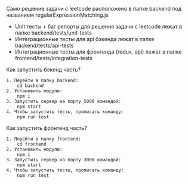 Само решение задачи с leetcode расположено в папке backend под названием regularExpressionMatching.js

- Unit тесты + баг репорты для решения задачи с leetcode лежат в папке backend/tests/unit-tests
- Интеграционные тесты для api бэкенда лежат в папке backend/tests/api-tests
- Интеграционные тесты для фронтенда (redux, api) лежат в папке frontend/tests/integration-tests

Как запустить бэкенд часть?

    1. Перейти в папку backend:
        cd backend
    2. Установить модули:
        npm i
    3. Запустить сервер на порту 5000 командой:
        npm start
    4. Чтобы запустить тесты, прописать команду:
        npm run test

Как запустить фронтенд часть?

    1. Перейти в папку frontend:
        cd frontend
    2. Установить модули:
        npm i
    3. Запустить сервер на порту 3000 командой:
        npm start
    4. Чтобы запустить тесты, прописать команду:
        npm run test
